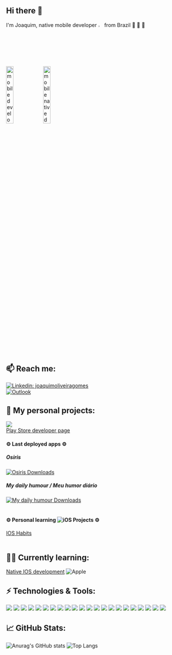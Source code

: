 
## Hi there 👋
I'm Joaquim, native mobile developer <img width="2.5%" alt="passarao-lokera" src="https://user-images.githubusercontent.com/37637934/124292687-3a69fa80-db2c-11eb-9843-91b31c69e8bb.gif" >  from Brazil 🚀 🌴 🌄
<p><img width="20%" alt="mobile development gif" src="https://user-images.githubusercontent.com/37637934/221150680-b531dcbe-c9ff-4104-aad3-36fd98531704.gif"><img width="20%" alt="mobile native development gif" src="https://github.com/joaquim-og/joaquim-og/assets/37637934/e4bc6a5f-fb8b-4ea7-9d39-72e9b93f24d8"></p>

## 📫 Reach me: 
<a href="https://www.linkedin.com/in/joaquimoliveiragomes/" rel="nofollow"><img src="https://img.shields.io/badge/linkedin-%230077B5.svg?style=for-the-badge&logo=linkedin&logoColor=white" alt="Linkedin: joaquimoliveiragomes" data-canonical-src="https://img.shields.io/badge/-joaquimoliveiragomes-blue?style=flat-square&amp;logo=Linkedin&amp;logoColor=white&amp;link=https://www.linkedin.com/in/joaquimoliveiragomes/" style="max-width:100%;"></a>
<br>
<a href="mailto:joaquim_og@hotmail.com"><img src="https://img.shields.io/badge/Microsoft_Outlook-0078D4?style=for-the-badge&logo=microsoft-outlook&logoColor=white" alt="Outlook" data-canonical-src="https://img.shields.io/badge/-Outlook-0078D4?style=flat&amp;logo=Microsoft-Outlook&amp;logoColor=white" style="max-width:100%;"></a>

## 🔭 My personal projects:
![](https://img.shields.io/badge/Google_Play-414141?style=for-the-badge&logo=google-play&logoColor=white)<br>
[Play Store developer page](https://play.google.com/store/apps/dev?id=8090107179483981086) <br>

#### ⚙️ Last deployed apps ⚙️
##### Osiris
[![Osiris Downloads](https://www.appbrain.com/shield/com.confradestech.osiris.svg)](https://play.google.com/store/apps/details?id=com.confradestech.osiris)

##### My daily humour / Meu humor diário
[![My daily humour Downloads](https://www.appbrain.com/shield/com.confradesTech.myDailyHumor.svg)](https://play.google.com/store/apps/details?id=com.confradesTech.myDailyHumor) <br><br>
 
#### ⚙️ Personal learning ![iOS](https://img.shields.io/badge/iOS-000000?style=for-the-badge&logo=ios&logoColor=white) Projects ⚙️
[IOS Habits](https://github.com/joaquim-og/IOS_Habit) <br><br>

## 📖🌱 Currently learning:
[Native IOS development](https://iosdeveloper.com.br/inscricao?utm_campaign=ios) ![Apple](https://img.shields.io/badge/Apple-%23000000.svg?style=for-the-badge&logo=apple&logoColor=white)


## ⚡ Technologies & Tools:

![](https://img.shields.io/badge/Kotlin-2bbc8a?&style=for-the-badge&logo=kotlin&logoColor=white)
![](https://img.shields.io/badge/Swift-2bbc8a?style=for-the-badge&logo=swift&logoColor=white)
![](https://img.shields.io/badge/Python-2bbc8a?style=for-the-badge&logo=python&logoColor=white)
![](https://img.shields.io/badge/Java-2bbc8a?style=for-the-badge&logo=java&logoColor=white)
![](https://img.shields.io/badge/gradle-2bbc8a?style=for-the-badge&logo=gradle&logoColor=white)
![](https://img.shields.io/badge/GraphQl-2bbc8a?style=for-the-badge&logo=graphql&logoColor=white)
![](https://img.shields.io/badge/firebase-2bbc8a?style=for-the-badge&logo=firebase&logoColor=white)
![](https://img.shields.io/badge/Amazon_AWS-2bbc8a?style=for-the-badge&logo=amazonaws&logoColor=white)
![](https://img.shields.io/badge/GitHub-2bbc8a?style=for-the-badge&logo=github&logoColor=white)
![](https://img.shields.io/badge/Sonar%20cloud-2bbc8a?style=for-the-badge&logo=sonarcloud&logoColor=white)
![](https://img.shields.io/badge/Jenkins-2bbc8a?style=for-the-badge&logo=Jenkins&logoColor=white)
![](https://img.shields.io/badge/Jira-2bbc8a?style=for-the-badge&logo=Jira&logoColor=white)
![](https://img.shields.io/badge/Django-2bbc8a?style=for-the-badge&logo=django&logoColor=white)
![](https://img.shields.io/badge/Tools-Sentry-informational?style=flat&logo=Sentry&logoColor=white&color=2bbc8a)
![](https://img.shields.io/badge/Android_Studio-2bbc8a?style=for-the-badge&logo=android-studio&logoColor=white)
![](https://img.shields.io/badge/Visual_Studio_Code-2bbc8a?style=for-the-badge&logo=visual%20studio%20code&logoColor=white)
![](https://img.shields.io/badge/IntelliJIDEA-2bbc8a.svg?style=for-the-badge&logo=intellij-idea&logoColor=white)
![](https://img.shields.io/badge/Figma-2bbc8a?style=for-the-badge&logo=figma&logoColor=white)
![](https://img.shields.io/badge/Adobe%20Photoshop-2bbc8a?style=for-the-badge&logo=Adobe%20Photoshop&logoColor=white)
![](https://img.shields.io/badge/Zeplin-2bbc8a?style=for-the-badge&logo=zeplin&logoColor=white)
![](https://img.shields.io/badge/Realm-2bbc8a?style=for-the-badge&logo=realm&logoColor=white)
![](https://img.shields.io/badge/Xcode-2bbc8a?style=for-the-badge&logo=Xcode&logoColor=white)



## 📈 GitHub Stats:
<img align="center" alt="Anurag's GitHub stats" src="https://github-readme-stats.vercel.app/api?username=joaquim-og&count_private=true&show_icons=true&theme=onedark" style="max-width:100%;"/>

<img align="center" alt="Top Langs" src="https://github-readme-stats.vercel.app/api/top-langs/?username=joaquim-og&title_color=ffffff&text_color=c9cacc&icon_color=2bbc8a&bg_color=1d1f21&langs_count=3&layout=compact&hide=Java" style="max-width:100%;"/>
<!-- 
<img align="center" alt="willianrod's wakatime stats" src="https://github-readme-stats.vercel.app/api/wakatime?username=@3e95d67e-e7dd-47ef-8d13-a00eb6f1db76&layout=compact" style="max-width:100%;"/> -->

<!-- <img align="left" alt="Visits Badge" src="https://badges.pufler.dev/visits/joaquim-og/joaquim-og" style="max-width:100%;"/> -->


<!--
**joaquim-og/joaquim-og** is a ✨ _special_ ✨ repository because its `README.md` (this file) appears on your GitHub profile.

Here are some ideas to get you started:

- 🔭 I’m currently working on ...
- 🌱 I’m currently learning ...
- 👯 I’m looking to collaborate on ...
- 🤔 I’m looking for help with ...
- 💬 Ask me about ...
- 📫 How to reach me: ...
- 😄 Pronouns: ...
- ⚡ Fun fact: ...

https://github.com/alexandresanlim/Badges4-README.md-Profile
-->

